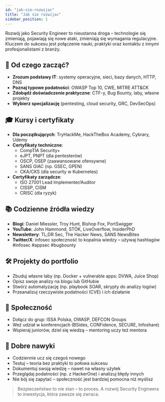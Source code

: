```yaml
---
id: "jak-sie-rozwijac"
title: "Jak sie rozwijac"
sidebar_position: 1
---
```


Rozwój jako Security Engineer to nieustanna droga – technologie się zmieniają, pojawiają się nowe ataki, zmieniają się wymagania regulacyjne. Kluczem do sukcesu jest połączenie nauki, praktyki oraz kontaktu z innymi profesjonalistami z branży.

## 🧭 Od czego zacząć?

- **Zrozum podstawy IT**: systemy operacyjne, sieci, bazy danych, HTTP, DNS
- **Poznaj typowe podatności**: OWASP Top 10, CWE, MITRE ATT&CK
- **Zdobądź doświadczenie praktyczne**: CTF-y, Bug Bounty, laby, własne projekty
- **Wybierz specjalizację** (pentesting, cloud security, GRC, DevSecOps)

## 🎓 Kursy i certyfikaty

- **Dla początkujących**: TryHackMe, HackTheBox Academy, Cybrary, Udemy
- **Certyfikaty techniczne**:
  - CompTIA Security+
  - eJPT, PNPT (dla pentesterów)
  - OSCP, OSEP (zaawansowane ofensywne)
  - SANS GIAC (np. GSEC, GPEN)
  - CKA/CKS (dla security w Kubernetes)
- **Certyfikaty zarządcze**:
  - ISO 27001 Lead Implementer/Auditor
  - CISSP, CISM
  - CRISC (dla ryzyk)

## 📚 Codzienne źródła wiedzy

- **Blogi**: Daniel Miessler, Troy Hunt, Bishop Fox, PortSwigger
- **YouTube**: John Hammond, STÖK, LiveOverflow, InsiderPhD
- **Newslettery**: TL;DR Sec, The Hacker News, SANS NewsBites
- **Twitter/X**: infosec społeczność to kopalnia wiedzy – używaj hashtagów #infosec #appsec #bugbounty

## 🛠️ Projekty do portfolio

- Zbuduj własne laby (np. Docker + vulnerable apps: DVWA, Juice Shop)
- Opisz swoje analizy na blogu lub GitHubie
- Stwórz automatyzację (np. playbook SOAR, skrypty do analizy logów)
- Przeanalizuj rzeczywiste podatności (CVE) i ich działanie

## 🤝 Społeczność

- Dołącz do grup: ISSA Polska, OWASP, DEFCON Groups
- Weź udział w konferencjach (BSides, CONFidence, SECURE, Infoshare)
- Wspieraj juniorów, dziel się wiedzą – mentoring uczy też mentora

## 🧠 Dobre nawyki

- Codziennie ucz się czegoś nowego
- Testuj – teoria bez praktyki to połowa sukcesu
- Dokumentuj swoją wiedzę – nawet na własny użytek
- Przeglądaj podatności (np. z HackerOne) i analizuj błędy innych
- Nie bój się zapytać – społeczność jest bardziej pomocna niż myślisz

> Bezpieczeństwo to nie stan – to proces. A rozwój Security Engineera to inwestycja, która zawsze się zwraca.
